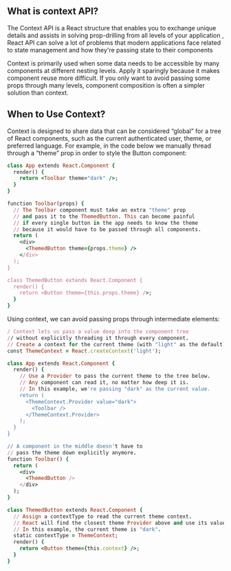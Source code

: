 ## What is context API?
The Context API is a React structure that enables you to exchange unique details and assists in solving prop-drilling from all levels of your application , React API can 
solve a lot of problems that modern applications face related to state management and how they're passing state to their components

Context is primarily used when some data needs to be accessible by many components at different nesting levels. Apply it sparingly because it makes component reuse more difficult. If you only want to avoid passing some props through many levels, component composition is often a simpler solution than context.

## When to Use Context?
Context is designed to share data that can be considered “global” for a tree of React components, such as the current authenticated user, theme, or preferred language.
For example, in the code below we manually thread through a “theme” prop in order to style the Button component:
```ruby
class App extends React.Component {
  render() {
    return <Toolbar theme="dark" />;
  }
}

function Toolbar(props) {
  // The Toolbar component must take an extra "theme" prop
  // and pass it to the ThemedButton. This can become painful
  // if every single button in the app needs to know the theme
  // because it would have to be passed through all components.
  return (
    <div>
      <ThemedButton theme={props.theme} />
    </div>
  );
}

class ThemedButton extends React.Component {
  render() {
    return <Button theme={this.props.theme} />;
  }
}
```
Using context, we can avoid passing props through intermediate elements:

```ruby 
/ Context lets us pass a value deep into the component tree
// without explicitly threading it through every component.
// Create a context for the current theme (with "light" as the default).
const ThemeContext = React.createContext('light');

class App extends React.Component {
  render() {
    // Use a Provider to pass the current theme to the tree below.
    // Any component can read it, no matter how deep it is.
    // In this example, we're passing "dark" as the current value.
    return (
      <ThemeContext.Provider value="dark">
        <Toolbar />
      </ThemeContext.Provider>
    );
  }
}

// A component in the middle doesn't have to
// pass the theme down explicitly anymore.
function Toolbar() {
  return (
    <div>
      <ThemedButton />
    </div>
  );
}

class ThemedButton extends React.Component {
  // Assign a contextType to read the current theme context.
  // React will find the closest theme Provider above and use its value.
  // In this example, the current theme is "dark".
  static contextType = ThemeContext;
  render() {
    return <Button theme={this.context} />;
  }
}
```

